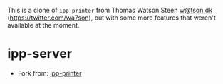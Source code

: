 This is a clone of `ipp-printer` from Thomas Watson Steen <w@tson.dk> (https://twitter.com/wa7son), but with some more features that weren't available at the moment.

# ipp-server

- Fork from: [ipp-printer](https://github.com/watson/ipp-printer)
